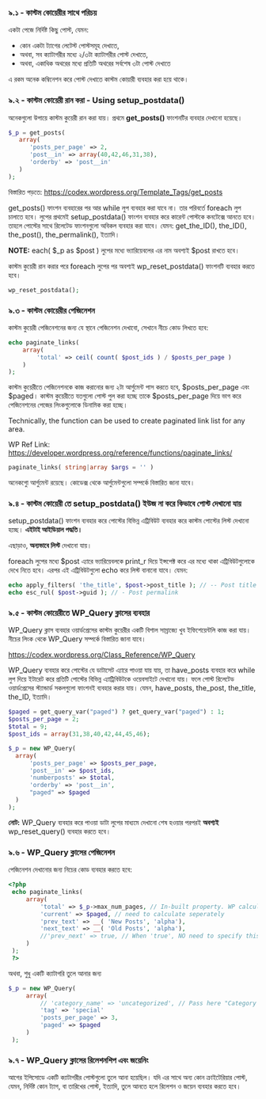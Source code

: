 ### ৯.১ - কাস্টম কোয়েরীর সাথে পরিচয়

একটা পেজে নির্দিষ্ট কিছু পোস্ট, যেমন:

- কোন একটা ট্যাগের লেটেস্ট পোস্টসমূহ দেখাতে,
- অথবা, সব ক্যাটাগরীর মধ্যে ২/৩টা ক্যাটাগরীর পোস্ট দেখাতে,
- অথবা, একাধিক অথরের মধ্যে প্রতিটি অথরের সর্বশেষ ৩টা পোস্ট দেখাতে

এ রকম অনেক কম্বিনেশন করে পোস্ট দেখাতে কাস্টম কোয়ারী ব্যবহার করা হয়ে থাকে।

### ৯.২ - কাস্টম কোয়েরী রান করা - Using setup_postdata()

অনেকগুলো উপায়ে কাস্টম কুয়েরী রান করা যায়। প্রথমে **get_posts()** ফাংশনটির ব্যবহার দেখানো হয়েছে।

```php
$_p = get_posts(
   array(
      'posts_per_page' => 2,
      'post__in' => array(40,42,46,31,38),
      'orderby' => 'post__in'
   )
);
```

বিস্তারিত পড়তে: https://codex.wordpress.org/Template_Tags/get_posts

get_posts() ফাংশন ব্যবহারের পর আর while লুপ ব্যবহার করা যাবে না। তার পরিবর্তে foreach লুপ চালাতে হবে। লুপের প্রথমেই setup_postdata() ফাংশন ব্যবহার করে কারেন্ট পোস্টকে কনটেক্সে আনতে হবে। তাহলে পোস্টের সাথে রিলেটেড ফাংশনগুলো অবিকল ব্যবহার করা যাবে। যেমন: get_the_ID(), the_ID(), the_post(), the_permalink(), ইত্যাদি।

**NOTE:** each( $_p as $post ) লুপের মধ্যে ভ্যারিয়েবলের এর নাম অবশ্যই $post রাখতে হবে।

কাস্টম কুয়েরী রান করার পরে foreach লুপের পর অবশ্যই wp_reset_postdata() ফাংশনটি ব্যবহার করতে হবে।

```php
wp_reset_postdata();
```

### ৯.৩ - কাস্টম কোয়েরীর পেজিনেশন

কাস্টম কুয়েরী পেজিনেশনের জন্য যে স্থানে পেজিনেশন দেখাবো, সেখানে নীচে কোড লিখতে হবে:

```php
echo paginate_links(
    array(
        'total' => ceil( count( $post_ids ) / $posts_per_page )
    )
);
```

কাস্টম কুয়েরীতে পেজিনেশনকে কাজ করানোর জন্য ২টা আর্গুমেন্ট পাস করতে হবে, $posts_per_page এবং $paged। কাস্টম কুয়েরীতে যতগুলো পোস্ট পুল করা হচ্ছে তাকে $posts_per_page দিয়ে ভাগ করে পেজিনেশনের পেজের লিংকগুলোকে ডিনামিক করা হচ্ছে।

Technically, the function can be used to create paginated link list for any area.

WP Ref Link: https://developer.wordpress.org/reference/functions/paginate_links/

```php
paginate_links( string|array $args = '' )
```
অনেকগুো আর্গুমেন্ট রয়েছে। কোডেক্স থেকে আর্গুমেন্টগুলো সম্পর্কে বিস্তারিত জানা যাবে।

### ৯.৪ - কাস্টম কোয়েরী তে setup_postdata() ইউজ না করে কিভাবে পোস্ট দেখানো যায়

setup_postdata() ফাংশন ব্যবহার করে পোস্টের বিভিন্ন এট্রিবিউট ব্যবহার করে কাস্টম পোস্টের লিস্ট দেখানো হচ্ছে। **এইটাই আইডিয়াল পদ্ধতি।**

এছাড়াও, **অন্যভাবে লিস্ট** দেখানো যায়।

foreach লুপের মধ্যে $post এ্যারে ভ্যারিয়েবলকে print_r দিয়ে ইন্সপেক্ট করে এর মধ্যে থাকা এট্রিবিউটগুলোকে দেখে নিতে হবে। এরপর এই এট্রিবিউটগুলো echo করে লিস্ট বানানো যাবে। যেমন:

```php
echo apply_filters( 'the_title', $post->post_title ); // -- Post title
echo esc_rul( $post->guid ); // - Post permalink
```

### ৯.৫ - কাস্টম কোয়েরীতে WP_Query ক্লাসের ব্যবহার 

WP_Query ক্লাস ব্যবহার ওয়ার্ডপ্রেসের কাস্টম কুয়েরীর একটি বিশাল সাম্রাজ্যে খুব ইফিশেয়েন্টলি কাজ করা যায়। নীচের লিংক থেকে WP_Query সম্পর্কে বিস্তারিত জানা যাবে।

https://codex.wordpress.org/Class_Reference/WP_Query

WP_Query ব্যবহার করে পোস্টের যে ডাটাসেট এ্যারে পাওয়া যায় যায়, তা have_posts ব্যবহার করে while লুপ দিয়ে ইটারেট করে প্রতিটি পোস্টের বিভিন্ন এ্যাট্রিবিউটকে ওয়েবসাইটে দেখানো যায়। ফলে পোস্ট রিলেটেড ওয়ার্ডপ্রেসের স্ট্যান্ডার্ড সকলগুলো ফাংশনই ব্যবহার করার যায়। যেমন, have_posts, the_post, the_title, the_ID, ইত্যাদি।

```php
$paged = get_query_var("paged") ? get_query_var("paged") : 1;
$posts_per_page = 2;
$total = 9;
$post_ids = array(31,38,40,42,44,45,46);

$_p = new WP_Query(
  array(
      'posts_per_page' => $posts_per_page,
      'post__in' => $post_ids,
      'numberposts' => $total,
      'orderby' => 'post__in',
      "paged" => $paged
  )
);
 ```

**নোট:** WP_Query ব্যবহার করে পাওয়া ডাটা লুপের মাধ্যমে দেখানো শেষ হওয়ার পরপরই ****অবশ্যই**** wp_reset_query() ব্যবহার করতে হবে।

### ৯.৬ - WP_Query ক্লাসের পেজিনেশন

পেজিনেশন দেখানোর জন্য নিচের কোড ব্যবহার করতে হবে:

```php
<?php
 echo paginate_links(
     array(
         'total' => $_p->max_num_pages, // In-built property. WP calculates it automatically
         'current' => $paged, // need to calculate seperately
         'prev_text' => __( 'New Posts', 'alpha'),
         'next_text' => __( 'Old Posts', 'alpha'),
         //'prev_next' => true, // When 'true', NO need to specify this argument
     )
 );
 ?>
```

অথবা, শুধু একটি ক্যাটাগরি তুলে আনার জন্য

```php
$_p = new WP_Query(
     array(
         // 'category_name' => 'uncategorized', // Pass here "Category Slug"
         'tag' => 'special'
         'posts_per_page' => 3,
         'paged' => $paged
     )
 );
```

### ৯.৭ - WP_Query ক্লাসের রিলেশনশিপ এবং জয়েনিং

আগের ইপিসোডে একটি ক্যাটাগরীর পোস্টগুলো তুলে আনা হয়েছিল। যদি এর সাথে অন্য কোন ক্রাইটেরিয়ার পোস্ট, যেমন, নির্দিষ্ট কোন ট্যাগ, বা তারিখের পোস্ট, ইত্যাদি, তুলে আনতে হলে রিলেশন ও জয়েন ব্যবহার করতে হবে।
